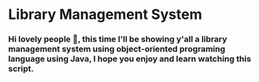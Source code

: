 # Library Management System
<h3>Hi lovely people 👋, this time I'll be showing y'all a library management system using object-oriented programing language using Java, I hope you enjoy and learn watching this script. </h3>
